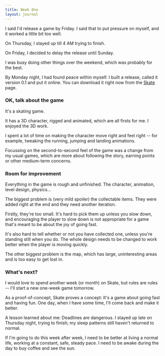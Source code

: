 ```yaml
---
title: Week One
layout: journal
---
```


I said I'd release a game by Friday. I said that to put pressure on myself, and it worked a little bit too well.

On Thursday, I stayed up till 4 AM trying to finish.

On Friday, I decided to delay the release until Sunday.

I was busy doing other things over the weekend, which was probably for the best.

By Monday night, I had found peace within myself. I built a release, called it version 0.1 and put it online. You can download it right now from the <a href="/games/skate">Skate</a> page.

### OK, talk about the game

It's a skating game.

It has a 3D character, rigged and animated, which are all firsts for me. I enjoyed the 3D work.

I spent a lot of time on making the character move right and feel right -- for example, tweaking the running, jumping and landing animations.

Focussing on the second-to-second feel of the game was a change from my usual games, which are more about following the story, earning points or other medium-term concerns.

### Room for improvement

Everything in the game is rough and unfinished. The character, animation, level design, physics...

The biggest problem is (very mild spoiler) the collectable items. They were added right at the end and they need another iteration.

Firstly, they're too small. It's hard to pick them up unless you slow down, and encouraging the player to slow down is not appropriate for a game that's meant to be about the joy of going fast.

It's also hard to tell whether or not you have collected one, unless you're standing still when you do. The whole design needs to be changed to work better when the player is moving quickly.

The other biggest problem is the map, which has large, uninteresting areas and is too easy to get lost in.

### What's next?

I would love to spend another week (or month) on Skate, but rules are rules -- I'll start a new one-week game tomorrow.

As a proof-of-concept, Skate proves a concept: It's a game about going fast and having fun. One day, when I have some time, I'll come back and make it better.

A lesson learned about me: Deadlines are dangerous. I stayed up late on Thursday night, trying to finish; my sleep patterns still haven't returned to normal.

If I'm going to do this week after week, I need to be better at living a normal life, working at a constant, safe, steady pace. I need to be awake during the day to buy coffee and see the sun.